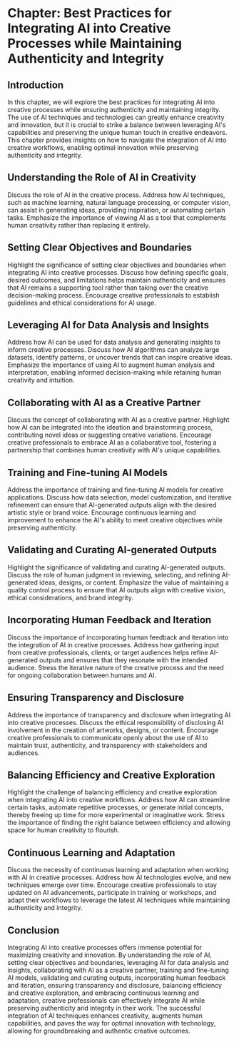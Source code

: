 Chapter: Best Practices for Integrating AI into Creative Processes while Maintaining Authenticity and Integrity
===============================================================================================================

Introduction
------------

In this chapter, we will explore the best practices for integrating AI into creative processes while ensuring authenticity and maintaining integrity. The use of AI techniques and technologies can greatly enhance creativity and innovation, but it is crucial to strike a balance between leveraging AI's capabilities and preserving the unique human touch in creative endeavors. This chapter provides insights on how to navigate the integration of AI into creative workflows, enabling optimal innovation while preserving authenticity and integrity.

Understanding the Role of AI in Creativity
------------------------------------------

Discuss the role of AI in the creative process. Address how AI techniques, such as machine learning, natural language processing, or computer vision, can assist in generating ideas, providing inspiration, or automating certain tasks. Emphasize the importance of viewing AI as a tool that complements human creativity rather than replacing it entirely.

Setting Clear Objectives and Boundaries
---------------------------------------

Highlight the significance of setting clear objectives and boundaries when integrating AI into creative processes. Discuss how defining specific goals, desired outcomes, and limitations helps maintain authenticity and ensures that AI remains a supporting tool rather than taking over the creative decision-making process. Encourage creative professionals to establish guidelines and ethical considerations for AI usage.

Leveraging AI for Data Analysis and Insights
--------------------------------------------

Address how AI can be used for data analysis and generating insights to inform creative processes. Discuss how AI algorithms can analyze large datasets, identify patterns, or uncover trends that can inspire creative ideas. Emphasize the importance of using AI to augment human analysis and interpretation, enabling informed decision-making while retaining human creativity and intuition.

Collaborating with AI as a Creative Partner
-------------------------------------------

Discuss the concept of collaborating with AI as a creative partner. Highlight how AI can be integrated into the ideation and brainstorming process, contributing novel ideas or suggesting creative variations. Encourage creative professionals to embrace AI as a collaborative tool, fostering a partnership that combines human creativity with AI's unique capabilities.

Training and Fine-tuning AI Models
----------------------------------

Address the importance of training and fine-tuning AI models for creative applications. Discuss how data selection, model customization, and iterative refinement can ensure that AI-generated outputs align with the desired artistic style or brand voice. Encourage continuous learning and improvement to enhance the AI's ability to meet creative objectives while preserving authenticity.

Validating and Curating AI-generated Outputs
--------------------------------------------

Highlight the significance of validating and curating AI-generated outputs. Discuss the role of human judgment in reviewing, selecting, and refining AI-generated ideas, designs, or content. Emphasize the value of maintaining a quality control process to ensure that AI outputs align with creative vision, ethical considerations, and brand integrity.

Incorporating Human Feedback and Iteration
------------------------------------------

Discuss the importance of incorporating human feedback and iteration into the integration of AI in creative processes. Address how gathering input from creative professionals, clients, or target audiences helps refine AI-generated outputs and ensures that they resonate with the intended audience. Stress the iterative nature of the creative process and the need for ongoing collaboration between humans and AI.

Ensuring Transparency and Disclosure
------------------------------------

Address the importance of transparency and disclosure when integrating AI into creative processes. Discuss the ethical responsibility of disclosing AI involvement in the creation of artworks, designs, or content. Encourage creative professionals to communicate openly about the use of AI to maintain trust, authenticity, and transparency with stakeholders and audiences.

Balancing Efficiency and Creative Exploration
---------------------------------------------

Highlight the challenge of balancing efficiency and creative exploration when integrating AI into creative workflows. Address how AI can streamline certain tasks, automate repetitive processes, or generate initial concepts, thereby freeing up time for more experimental or imaginative work. Stress the importance of finding the right balance between efficiency and allowing space for human creativity to flourish.

Continuous Learning and Adaptation
----------------------------------

Discuss the necessity of continuous learning and adaptation when working with AI in creative processes. Address how AI technologies evolve, and new techniques emerge over time. Encourage creative professionals to stay updated on AI advancements, participate in training or workshops, and adapt their workflows to leverage the latest AI techniques while maintaining authenticity and integrity.

Conclusion
----------

Integrating AI into creative processes offers immense potential for maximizing creativity and innovation. By understanding the role of AI, setting clear objectives and boundaries, leveraging AI for data analysis and insights, collaborating with AI as a creative partner, training and fine-tuning AI models, validating and curating outputs, incorporating human feedback and iteration, ensuring transparency and disclosure, balancing efficiency and creative exploration, and embracing continuous learning and adaptation, creative professionals can effectively integrate AI while preserving authenticity and integrity in their work. The successful integration of AI techniques enhances creativity, augments human capabilities, and paves the way for optimal innovation with technology, allowing for groundbreaking and authentic creative outcomes.
